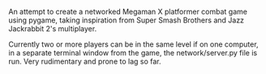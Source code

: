 An attempt to create a networked Megaman X platformer combat game using pygame, taking inspiration from Super Smash Brothers and Jazz Jackrabbit 2's multiplayer.

Currently two or more players can be in the same level if on one computer, in a separate terminal window from the game, the network/server.py file is run. Very rudimentary and prone to lag so far.
